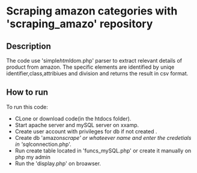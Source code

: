 <h1 id="scrapingamazoncategorieswithscraping_amazorepository">Scraping amazon categories with 'scraping_amazo' repository</h1>

<h2 id="description">Description</h2>

<p>The code use 'simple<em>html</em>dom.php' parser to extract relevant details of product from amazon.
The specific elements are identified by uniqe identifier,class,attribiues
and division and returns the result in csv format.</p>

<h2 id="howtorun">How to run</h2>

<p>To run this code:</p>

<ul>
<li>CLone or download code(in the htdocs folder).</li>

<li>Start apache server and mySQL server on xxamp.</li>

<li>Create user account with privileges for db if not created .</li>

<li>Create db 'amazon<em>scrape' or whateever name and enter the credetials in 'sql</em>connection.php'.</li>

<li>Run create table located in 'funcs_mySQL.php' or create it manually on php my admin</li>

<li>Run the 'display.php' on broawser.</li>
</ul>
